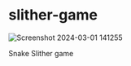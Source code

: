 # slither-game
![Screenshot 2024-03-01 141255](https://github.com/amitsingh114/slither-game/assets/161166868/e89ec758-b4ed-4ac1-89b4-9eec59beef33)

Snake Slither game

